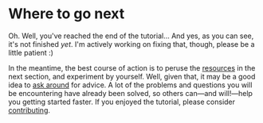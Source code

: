 # Where to go next

Oh.
Well, you've reached the end of the tutorial...
And yes, as you can see, it's not finished *yet*.
I'm actively working on fixing that, though, please be a little patient :)

In the meantime, the best course of action is to peruse the [resources](resources.html) in the next section, and experiment by yourself.
Well, given that, it may be a good idea to [ask around](help-feedback.html) for advice.
A lot of the problems and questions you will be encountering have already been solved, so others can—and will!—help you getting started faster.
If you enjoyed the tutorial, please consider [contributing](https://github.com/gbdev/gb-asm-tutorial). 

